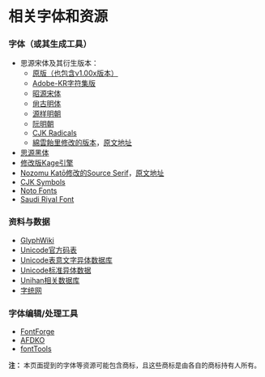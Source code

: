 # 相关字体和资源
### 字体（或其生成工具）
- 思源宋体及其衍生版本：
    - [原版（也包含v1.00x版本）](https://github.com/adobe-fonts/source-han-serif)
    - [Adobe-KR字符集版](https://github.com/adobe-type-tools/Adobe-KR/releases/tag/20190729)
    - [昭源宋体](https://github.com/chiron-fonts/chiron-sung-hk)
    - [尙古明体](https://github.com/GuiWonder/Shanggu)
    - [源样明朝](https://github.com/ButTaiwan/genyo-font)
    - [阮明朝](https://github.com/TKYKmori/Minh-Nguyen/)
    - [CJK Radicals](https://github.com/adobe-fonts/cjk-radicals)
    - [綿雲飴里修改的版本](https://github.com/adobe-fonts/source-han-serif/files/14053443/SourceHanSerifSCVF%2B.zip)，[原文地址](https://www.bilibili.com/read/cv29549665/)
- [思源黑体](https://github.com/adobe-fonts/source-han-sans)
- [修改版Kage引擎](https://github.com/ge9/kage-engine-2/)
- [Nozomu Katō修改的Source Serif](https://github.com/adobe-fonts/source-serif-pro/files/2654477/suppglyphs.zip)，[原文地址](https://github.com/adobe-fonts/source-serif/issues/22#issuecomment-444993639)
- [CJK Symbols](https://github.com/unicode-org/cjk-symbols)
- [Noto Fonts](https://github.com/notofonts/)
- [Saudi Riyal Font](https://github.com/emran-alhaddad/Saudi-Riyal-Font)
### 资料与数据
- [GlyphWiki](https://zhs.glyphwiki.org/)
- [Unicode官方码表](https://www.unicode.org/charts/)
- [Unicode表意文字异体数据库](https://www.unicode.org/ivd/)
- [Unicode标准异体数据](https://www.unicode.org/Public/15.1.0/ucd/StandardizedVariants.txt)
- [Unihan相关数据库](https://www.unicode.org/Public/15.1.0/ucd/Unihan.zip)
- [字统网](https://zi.tools/)
### 字体编辑/处理工具
- [FontForge](https://fontforge.org/en-US/)
- [AFDKO](https://github.com/adobe-type-tools/afdko)
- [fontTools](https://github.com/fonttools/fonttools)

<font size="2">**注：** 本页面提到的字体等资源可能包含商标，且这些商标是由各自的商标持有人所有。</font>